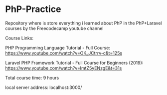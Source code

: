 # PhP-Practice

Repository where is store everything i learned about PhP in the PhP+Laravel courses by the Freecodecamp youtube channel

Course Links:

PHP Programming Language Tutorial - Full Course: https://www.youtube.com/watch?v=OK_JCtrrv-c&t=125s

Laravel PHP Framework Tutorial - Full Course for Beginners (2019): https://www.youtube.com/watch?v=ImtZ5yENzgE&t=31s

Total course time: 9 hours

local server address: localhost:3000/
